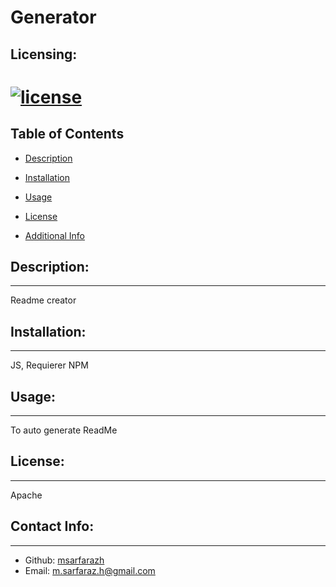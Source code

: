 # Generator
  
  ## Licensing:
  [![license](https://img.shields.io/badge/license-Apache-blue)](https://shields.io)
  ========================
  ## Table of Contents 
  - [Description](#desc)

  - [Installation](#reqs)

  - [Usage](#usage)

  - [License](#License)

  - [Additional Info](#additional-info)


  ## Description:
  _________________________

  Readme creator

  


  ## Installation:
  _________________________

  JS, Requierer NPM

  


  ## Usage:
  _________________________

  To auto generate ReadMe

  

  ## License:
  _________________________

  Apache

  

  ## Contact Info:
 ______________________________

  - Github: [msarfarazh](https://github.com/msarfarazh)
  - Email: m.sarfaraz.h@gmail.com
